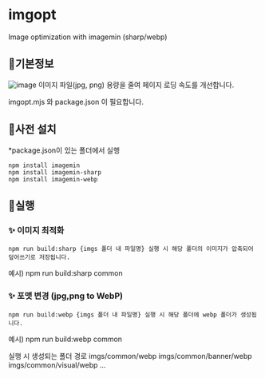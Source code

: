 # imgopt
Image optimization with imagemin (sharp/webp)

## 📍기본정보
![image](https://github.com/ido-archive/imgopt/assets/114931086/63f760fa-41b1-492f-aa76-6581f22ec103)
이미지 파일(jpg, png) 용량을 줄여 페이지 로딩 속도를 개선합니다. 

imgopt.mjs 와 package.json 이 필요합니다.

## 📍사전 설치
*package.json이 있는 폴더에서 실행
```
npm install imagemin
npm install imagemin-sharp
npm install imagemin-webp
```

## 📍실행
### ✨ 이미지 최적화
```
npm run build:sharp {imgs 폴더 내 파일명} 실행 시 해당 폴더의 이미지가 압축되어 덮어쓰기로 저장됩니다.
```
예시)
npm run build:sharp common

### ✨ 포맷 변경 (jpg,png to WebP)
```
npm run build:webp {imgs 폴더 내 파일명} 실행 시 해당 폴더에 webp 폴더가 생성됩니다.
```
예시)
npm run build:webp common

실행 시 생성되는 폴더 경로
imgs/common/webp
imgs/common/banner/webp
imgs/common/visual/webp
...
